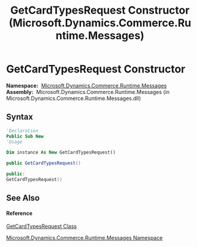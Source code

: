 ﻿---
title: GetCardTypesRequest Constructor  (Microsoft.Dynamics.Commerce.Runtime.Messages)
TOCTitle: GetCardTypesRequest Constructor
ms:assetid: M:Microsoft.Dynamics.Commerce.Runtime.Messages.GetCardTypesRequest.#ctor
ms:mtpsurl: https://technet.microsoft.com/en-us/library/microsoft.dynamics.commerce.runtime.messages.getcardtypesrequest.getcardtypesrequest(v=AX.60)
ms:contentKeyID: 62212831
ms.date: 05/18/2015
mtps_version: v=AX.60
f1_keywords:
- Microsoft.Dynamics.Commerce.Runtime.Messages.GetCardTypesRequest.#ctor
dev_langs:
- CSharp
- C++
- VB
---

# GetCardTypesRequest Constructor

**Namespace:**  [Microsoft.Dynamics.Commerce.Runtime.Messages](microsoft-dynamics-commerce-runtime-messages-namespace.md)  
**Assembly:**  Microsoft.Dynamics.Commerce.Runtime.Messages (in Microsoft.Dynamics.Commerce.Runtime.Messages.dll)

## Syntax

``` vb
'Declaration
Public Sub New
'Usage

Dim instance As New GetCardTypesRequest()
```

``` csharp
public GetCardTypesRequest()
```

``` c++
public:
GetCardTypesRequest()
```

## See Also

#### Reference

[GetCardTypesRequest Class](getcardtypesrequest-class-microsoft-dynamics-commerce-runtime-messages.md)

[Microsoft.Dynamics.Commerce.Runtime.Messages Namespace](microsoft-dynamics-commerce-runtime-messages-namespace.md)

